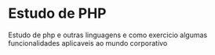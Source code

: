 # Estudo de PHP 
Estudo de php e outras linguagens e como exercicio algumas funcionalidades aplicaveis ao mundo corporativo
